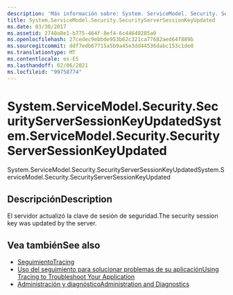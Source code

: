 ```yaml
---
description: 'Más información sobre: System. ServiceModel. Security. SecurityServerSessionKeyUpdated'
title: System.ServiceModel.Security.SecurityServerSessionKeyUpdated
ms.date: 03/30/2017
ms.assetid: 2740a8e1-b775-464f-8ef4-6c44640285a0
ms.openlocfilehash: 27cedec9ebbde953b62c321ca77682aed64f889b
ms.sourcegitcommit: ddf7edb67715a5b9a45e3dd44536dabc153c1de0
ms.translationtype: MT
ms.contentlocale: es-ES
ms.lasthandoff: 02/06/2021
ms.locfileid: "99758774"
---
```

# <a name="systemservicemodelsecuritysecurityserversessionkeyupdated"></a><span data-ttu-id="a2606-103">System.ServiceModel.Security.SecurityServerSessionKeyUpdated</span><span class="sxs-lookup"><span data-stu-id="a2606-103">System.ServiceModel.Security.SecurityServerSessionKeyUpdated</span></span>

<span data-ttu-id="a2606-104">System.ServiceModel.Security.SecurityServerSessionKeyUpdated</span><span class="sxs-lookup"><span data-stu-id="a2606-104">System.ServiceModel.Security.SecurityServerSessionKeyUpdated</span></span>  
  
## <a name="description"></a><span data-ttu-id="a2606-105">Descripción</span><span class="sxs-lookup"><span data-stu-id="a2606-105">Description</span></span>  

 <span data-ttu-id="a2606-106">El servidor actualizó la clave de sesión de seguridad.</span><span class="sxs-lookup"><span data-stu-id="a2606-106">The security session key was updated by the server.</span></span>  
  
## <a name="see-also"></a><span data-ttu-id="a2606-107">Vea también</span><span class="sxs-lookup"><span data-stu-id="a2606-107">See also</span></span>

- [<span data-ttu-id="a2606-108">Seguimiento</span><span class="sxs-lookup"><span data-stu-id="a2606-108">Tracing</span></span>](index.md)
- [<span data-ttu-id="a2606-109">Uso del seguimiento para solucionar problemas de su aplicación</span><span class="sxs-lookup"><span data-stu-id="a2606-109">Using Tracing to Troubleshoot Your Application</span></span>](using-tracing-to-troubleshoot-your-application.md)
- [<span data-ttu-id="a2606-110">Administración y diagnóstico</span><span class="sxs-lookup"><span data-stu-id="a2606-110">Administration and Diagnostics</span></span>](../index.md)

